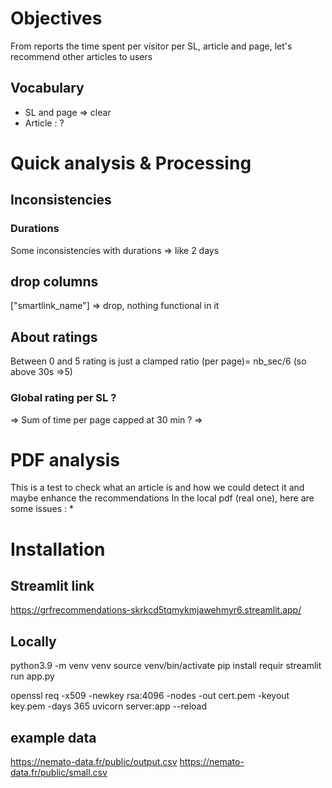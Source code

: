 # Objectives
From reports the time spent per visitor per SL, article and page, let's recommend other articles to users

## Vocabulary
* SL and page => clear
* Article : ?


# Quick analysis & Processing 

## Inconsistencies

### Durations

Some inconsistencies with durations => like 2 days

## drop columns
["smartlink_name"] => drop, nothing functional in it

## About ratings
Between 0 and 5 rating is just a clamped ratio (per page)= nb_sec/6 (so above 30s =>5) 

### Global rating per SL ?
=> Sum of time per page capped at 30 min ?
=> 

# PDF analysis
This is a test to check what an article is and how we could detect it and maybe enhance the recommendations
In the local pdf (real one), here are some issues :
* 

# Installation

## Streamlit link
<https://grfrecommendations-skrkcd5tqmykmjawehmyr6.streamlit.app/>

## Locally
python3.9 -m venv venv
source venv/bin/activate
pip install requir
streamlit run app.py

openssl req -x509 -newkey rsa:4096 -nodes -out cert.pem -keyout key.pem -days 365
uvicorn server:app --reload

## example data
https://nemato-data.fr/public/output.csv
https://nemato-data.fr/public/small.csv